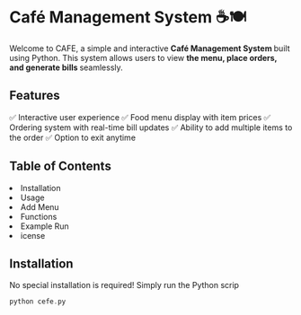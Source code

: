 
# Café Management System ☕🍽️
Welcome to CAFE, a simple and interactive <b> Café Management System </b> built using Python. This system allows users to view <b> the menu, place orders, and generate bills </b> seamlessly.

## Features
✅ Interactive user experience ✅ Food menu display with item prices ✅ Ordering system with real-time bill updates ✅ Ability to add multiple items to the order ✅ Option to exit anytime

## Table of Contents
<u1>
  
<li>Installation</li>
<li>Usage</li>
<li>Add Menu</li>
<li>Functions</li>
<li>Example Run</li>
<li>icense</li>
</u1>

## Installation
No special installation is required! Simply run the Python scrip
```c
python cefe.py
```

